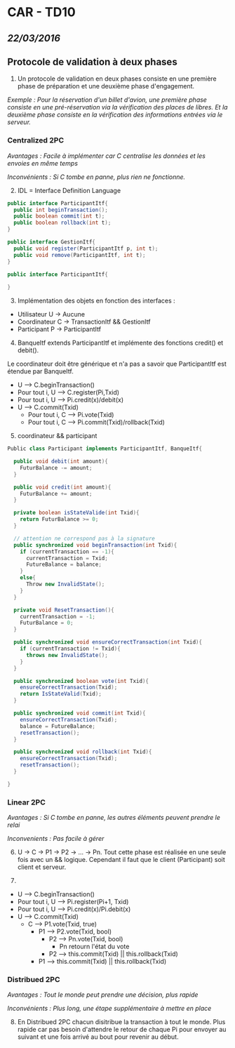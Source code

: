 # CAR - TD10
*22/03/2016*
---

## Protocole de validation à deux phases

1) Un protocole de validation en deux phases consiste en une première phase de préparation et une deuxième phase d'engagement.

*Exemple : Pour la réservation d'un billet d'avion, une première phase consiste en une pré-réservation via la vérification des places de libres. Et la deuxième phase consiste en la vérification des informations entrées via le serveur.* 

### Centralized 2PC

*Avantages : Facile à implémenter car C centralise les données et les envoies en même temps*

*Inconvénients : Si C tombe en panne, plus rien ne fonctionne.*


2) IDL = Interface Definition Language

```java
public interface ParticipantItf{
  public int beginTransaction();
  public boolean commit(int t);
  public boolean rollback(int t);
}

public interface GestionItf{
  public void register(ParticipantItf p, int t);
  public void remove(ParticipantItf, int t);
}

public interface ParticipantItf{
  
}
```
3) Implémentation des objets en fonction des interfaces :

- Utilisateur U -> Aucune
- Coordinateur C -> TransactionItf && GestionItf
- Participant P -> ParticipantItf

4) BanqueItf extends ParticipantItf et implémente des fonctions credit() et debit().

Le coordinateur doit être générique et n'a pas a savoir que ParticipantItf est étendue par BanqueItf.

- U --> C.beginTransaction()
- Pour tout i, U --> C.register(Pi,Txid)
- Pour tout i, U --> Pi.credit(x)/debit(x)
- U --> C.commit(Txid)
  + Pour tout i, C --> Pi.vote(Txid)
  + Pour tout i, C --> Pi.commit(Txid)/rollback(Txid)

5) coordinateur && participant

```java
Public class Participant implements ParticipantItf, BanqueItf{

  public void debit(int amount){
    FuturBalance -= amount;
  }

  public void credit(int amount){
    FuturBalance += amount;
  }

  private boolean isStateValide(int Txid){
    return FuturBalance >= 0;
  }

  // attention ne correspond pas à la signature
  public synchronized void beginTransaction(int Txid){
    if (currentTransaction == -1){
      currentTransaction = Txid;
      FutureBalance = balance;
    }
    else{
      Throw new InvalidState();
    }
  }

  private void ResetTransaction(){
    currentTransaction = -1;
    FuturBalance = 0;
  }

  public synchronized void ensureCorrectTransaction(int Txid){
    if (currentTransaction != Txid){
      throws new InvalidState();
    }
  }

  public synchronized boolean vote(int Txid){
    ensureCorrectTransaction(Txid);
    return IsStateValid(Txid);
  }

  public synchronized void commit(int Txid){
    ensureCorrectTransaction(Txid);
    balance = FutureBalance;
    resetTransaction();
  }

  public synchronized void rollback(int Txid){
    ensureCorrectTransaction(Txid);
    resetTransaction();
  }

}
```


### Linear 2PC

*Avantages : Si C tombe en panne, les autres éléments peuvent prendre le relai*

*Inconvenients : Pas facile à gérer*

6) U -> C -> P1 -> P2 -> ... -> Pn. Tout cette phase est réalisée en une seule fois avec un && logique. Cependant il faut que le client (Participant) soit client et serveur.

7) 

- U --> C.beginTransaction()
- Pour tout i, U --> Pi.register(Pi+1, Txid)
- Pour tout i, U --> Pi.credit(x)/Pi.debit(x)
- U --> C.commit(Txid)
  + C --> P1.vote(Txid, true)
    * P1 --> P2.vote(Txid, bool)
      - P2 --> Pn.vote(Txid, bool)
        + Pn retourn l'état du vote
      - P2 --> this.commit(Txid) || this.rollback(Txid)
    * P1 --> this.commit(Txid) || this.rollback(Txid)


### Distribued 2PC

*Avantages : Tout le monde peut prendre une décision, plus rapide*

*Inconvénients : Plus long, une étape supplémentaire à mettre en place*

8) En Distribued 2PC chacun disitribue la transaction à tout le monde.
Plus rapide car pas besoin d'attendre le retour de chaque Pi pour envoyer au suivant et une fois arrivé au bout pour revenir au début.
